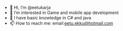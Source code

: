 - 👋 Hi, I’m @eetukarja
- 👀 I’m interested in Game and mobile app development
- 🌱 I have basic knowledge in C# and java
- 📫 How to reach me: email:eetu.ekku@hotmail.com

<!---
eetukarja/eetukarja is a ✨ special ✨ repository because its `README.md` (this file) appears on your GitHub profile.
You can click the Preview link to take a look at your changes.
--->
